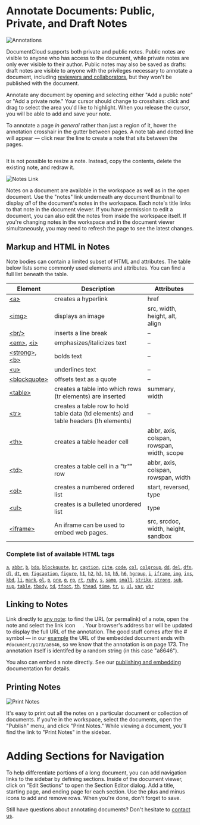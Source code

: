 # Annotate Documents: Public, Private, and Draft Notes
![Annotations][]

DocumentCloud supports both private and public notes. Public notes are visible to anyone who has access to the  document, while private notes are only ever visible to their author. Public notes may also be saved as drafts: draft notes are visible to anyone with the privileges necessary to annotate a document, including [reviewers and collaborators](collaboration), but they won't be published with the document.

Annotate any document by opening and selecting either "Add a public note" or "Add a private note." Your cursor should change to crosshairs: click and drag to select the area you'd like to highlight. When you release the cursor, you will be able to add and save your note.

To annotate a page *in general* rather than just a region of it, hover the annotation crosshair in the gutter between pages. A note tab and dotted line will appear &mdash; click near the line to create a note that sits between the pages.

<img alt="" src="/images/help/add_page_note.jpg" class="full_line" />

It is not possible to resize a note. Instead, copy the contents, delete the existing note, and redraw it.

![Notes Link][]

Notes on a document are available in the workspace as well as in the open document. Use the "notes" link underneath any document thumbnail to display *all* of the document's notes in the workspace. Each note's title links to that note in the document viewer. If you have permission to edit a document, you can also edit the notes from inside the workspace itself. If you're changing notes in the workspace and in the document viewer simultaneously, you may need to refresh the page to see the latest changes.

## <span id="markup">Markup and HTML in Notes</span>

Note bodies can contain a limited subset of HTML and attributes.  The table below lists some commonly used elements and attributes.  You can find a full list beneath the table.

Element                                  | Description | Attributes
-----------------------------------------|------------------------------------------|-----------
[&lt;a&gt;][a]                           | creates a hyperlink                      | href
[&lt;img&gt;][img]                       | displays an image                        | src, width, height, alt, align
[&lt;br/&gt;][br]                        | inserts a line break                     | –
[&lt;em&gt;][em], [&lt;i&gt;][i]         | emphasizes/italicizes text               | –
[&lt;strong&gt;][strong], [&lt;b&gt;][b] | bolds text                               | –
[&lt;u&gt;][u]                           | underlines text                          | –
[&lt;blockquote&gt;][blockquote]         | offsets text as a quote                  | –
[&lt;table&gt;][table]                   | creates a table into which rows (tr elements) are inserted | summary, width
[&lt;tr&gt;][tr]                         | creates a table row to hold table data (td elements) and table headers (th elements) | –
[&lt;th&gt;][th]                         | creates a table header cell               | abbr, axis, colspan, rowspan, width, scope
[&lt;td&gt;][td]                         | creates a table cell in a "tr"" row       | abbr, axis, colspan, rowspan, width
[&lt;ol&gt;][ol]                         | creates a numbered ordered list           | start, reversed, type
[&lt;ul&gt;][ul]                         | creates is a bulleted unordered list      | type
[&lt;iframe&gt;][iframe]                 | An iframe can be used to embed web pages. | src, srcdoc, width, height, sandbox

### Complete list of available HTML tags
[`a`][a], [`abbr`][abbr], [`b`][b], [`bdo`][bdo], [`blockquote`][blockquote], [`br`][br], [`caption`][caption], [`cite`][cite], [`code`][code], [`col`][col], [`colgroup`][colgroup], [`dd`][dd], [`del`][del], [`dfn`][dfn], [`dl`][dl], [`dt`][dt], [`em`][em], [`figcaption`][figcaption], [`figure`][figure], [`h1`][h1], [`h2`][h2], [`h3`][h3], [`h4`][h4], [`h5`][h5], [`h6`][h6], [`hgroup`][hgroup], [`i`][i], [`iframe`][iframe], [`img`][img], [`ins`][ins], [`kbd`][kbd], [`li`][li], [`mark`][mark], [`ol`][ol], [`p`][p], [`pre`][pre], [`q`][q], [`rp`][rp], [`rt`][rt], [`ruby`][ruby], [`s`][s], [`samp`][samp], [`small`][small], [`strike`][strike], [`strong`][strong], [`sub`][sub], [`sup`][sup], [`table`][table], [`tbody`][tbody], [`td`][td], [`tfoot`][tfoot], [`th`][th], [`thead`][thead], [`time`][time], [`tr`][tr], [`u`][u], [`ul`][ul], [`var`][var], [`wbr`][wbr]

[a]:          https://developer.mozilla.org/en/HTML/Element/a
[abbr]:       https://developer.mozilla.org/en/HTML/Element/abbr
[b]:          https://developer.mozilla.org/en/HTML/Element/b
[bdo]:        https://developer.mozilla.org/en/HTML/Element/bdo
[blockquote]: https://developer.mozilla.org/en/HTML/Element/blockquote
[br]:         https://developer.mozilla.org/en/HTML/Element/br
[caption]:    https://developer.mozilla.org/en/HTML/Element/caption
[cite]:       https://developer.mozilla.org/en/HTML/Element/cite
[code]:       https://developer.mozilla.org/en/HTML/Element/code
[col]:        https://developer.mozilla.org/en/HTML/Element/col
[colgroup]:   https://developer.mozilla.org/en/HTML/Element/colgroup
[dd]:         https://developer.mozilla.org/en/HTML/Element/dd
[del]:        https://developer.mozilla.org/en/HTML/Element/del
[dfn]:        https://developer.mozilla.org/en/HTML/Element/dfn
[dl]:         https://developer.mozilla.org/en/HTML/Element/dl
[dt]:         https://developer.mozilla.org/en/HTML/Element/dt
[em]:         https://developer.mozilla.org/en/HTML/Element/em
[figcaption]: https://developer.mozilla.org/en/HTML/Element/figcaption
[figure]:     https://developer.mozilla.org/en/HTML/Element/figure
[h1]:         https://developer.mozilla.org/en/HTML/Element/h1
[h2]:         https://developer.mozilla.org/en/HTML/Element/h2
[h3]:         https://developer.mozilla.org/en/HTML/Element/h3
[h4]:         https://developer.mozilla.org/en/HTML/Element/h4
[h5]:         https://developer.mozilla.org/en/HTML/Element/h5
[h6]:         https://developer.mozilla.org/en/HTML/Element/h6
[hgroup]:     https://developer.mozilla.org/en/HTML/Element/hgroup
[i]:          https://developer.mozilla.org/en/HTML/Element/i
[iframe]:     https://developer.mozilla.org/en/HTML/Element/iframe
[img]:        https://developer.mozilla.org/en/HTML/Element/img
[ins]:        https://developer.mozilla.org/en/HTML/Element/ins
[kbd]:        https://developer.mozilla.org/en/HTML/Element/kbd
[li]:         https://developer.mozilla.org/en/HTML/Element/li
[mark]:       https://developer.mozilla.org/en/HTML/Element/mark
[ol]:         https://developer.mozilla.org/en/HTML/Element/ol
[p]:          https://developer.mozilla.org/en/HTML/Element/p
[pre]:        https://developer.mozilla.org/en/HTML/Element/pre
[q]:          https://developer.mozilla.org/en/HTML/Element/q
[rp]:         https://developer.mozilla.org/en/HTML/Element/rp
[rt]:         https://developer.mozilla.org/en/HTML/Element/rt
[ruby]:       https://developer.mozilla.org/en/HTML/Element/ruby
[s]:          https://developer.mozilla.org/en/HTML/Element/s
[samp]:       https://developer.mozilla.org/en/HTML/Element/samp
[small]:      https://developer.mozilla.org/en/HTML/Element/small
[strike]:     https://developer.mozilla.org/en/HTML/Element/strike
[strong]:     https://developer.mozilla.org/en/HTML/Element/strong
[sub]:        https://developer.mozilla.org/en/HTML/Element/sub
[sup]:        https://developer.mozilla.org/en/HTML/Element/sup
[table]:      https://developer.mozilla.org/en/HTML/Element/table
[tbody]:      https://developer.mozilla.org/en/HTML/Element/tbody
[td]:         https://developer.mozilla.org/en/HTML/Element/td
[tfoot]:      https://developer.mozilla.org/en/HTML/Element/tfoot
[th]:         https://developer.mozilla.org/en/HTML/Element/th
[thead]:      https://developer.mozilla.org/en/HTML/Element/thead
[time]:       https://developer.mozilla.org/en/HTML/Element/time
[tr]:         https://developer.mozilla.org/en/HTML/Element/tr
[u]:          https://developer.mozilla.org/en/HTML/Element/u
[ul]:         https://developer.mozilla.org/en/HTML/Element/ul
[var]:        https://developer.mozilla.org/en/HTML/Element/var
[wbr]:        https://developer.mozilla.org/en/HTML/Element/wbr

## <span id="linking">Linking to Notes</span>

Link directly to [any note][]: to find the URL (or permalink) of a note, open the note and select the link icon <span class="icon permalink" style="padding-left:16px;position:relative;top: -2px;">&#65279;</span>. Your browser's address bar will be updated to display the full URL of the annotation. The good stuff comes after the # symbol &mdash; in our [example][] the URL of the embedded document ends with <code>#document/p173/a8646</code>, so we know that the annotation is on page 173. The annotation itself is identifed by a random string (in this case "a8646").

You also can embed a note directly. See our [publishing and embedding](<a href="publishing">) documentation for details.

## <span id="printing">Printing Notes</span>

![Print Notes][]

It's easy to print out all the notes on a particular document or collection of documents. If you're in the workspace, select the documents, open the "Publish" menu, and click "Print Notes." While viewing a document, you'll find the link to "Print Notes" in the sidebar.


# <span id="sections">Adding Sections for Navigation</span>

To help differentiate portions of a long document, you can add navigation links to the sidebar by defining sections. Inside of the document viewer, click on "Edit Sections" to open the Section Editor dialog. Add a title, starting page, and ending page for each section. Use the plus and minus icons to add and remove rows. When you're done, don't forget to save.

Still have questions about annotating documents? Don't hesitate to [contact us][].

[Annotations]: /images/help/document_annotations.jpg
[Notes Link]: /images/help/notes_link.jpg
[Print Notes]: /images/help/print_notes.png
[any note]: http://www.washingtonpost.com/wp-srv/business/documents/fcic-final-report.html#document/p173/a8646
[example]: http://www.washingtonpost.com/wp-srv/business/documents/fcic-final-report.html#document/p173/a8646
[contact us]: javascript:dc.ui.Dialog.contact()
